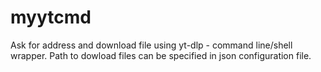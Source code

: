 # myytcmd

Ask for address and download file using yt-dlp - command line/shell wrapper. Path to dowload files can be specified in json configuration file.

